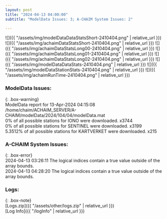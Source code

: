 ```yaml
---
layout: post
title: "2024-04-13 04:00:00"
subtitle: "ModelData Issues: 3; A-CHAIM System Issues: 2"

---
```


![]({{ "/assets/img/modelDataDataStatsShort-2410404.png" | relative_url }})
![]({{ "/assets/img/achaimDataStatsShort-2410404.png" | relative_url }})
![]({{ "/assets/img/achaimDataStatsLong00-2410404.png" | relative_url }})
![]({{ "/assets/img/achaimDataStatsLong01-2410404.png" | relative_url }})
![]({{ "/assets/img/achaimDataStatsLong02-2410404.png" | relative_url }})
![]({{ "/assets/img/modelDataDataStats-2410404.png" | relative_url }})
![]({{ "/assets/img/modelDataStationStats-2410404.png" | relative_url }})
![]({{ "/assets/img/achaimRunTime-2410404.png" | relative_url }})


### ModelData Issues:  
  
{: .box-warning}  
 ModelData report for 13-Apr-2024 04:15:08   
 /home/chaim/ACHAIM_SERVER/A-CHAIM/modelData/2024/104/04/modelData.mat   
 0% of all possible stations for IONO were downloaded. x3744   
 0% of all possible stations for SENTINEL were downloaded. x3199   
 5.3512% of all possible stations for KARTVERKET were downloaded. x215   
  
### A-CHAIM System Issues:  
  
{: .box-error}  
2024-04-13 03:26:11 The logical indices contain a true value outside of the array bounds.  
2024-04-13 04:28:20 The logical indices contain a true value outside of the array bounds.  

### Logs:  
  
{: .box-note}  
[Logs.zip]({{ "/assets/other/logs.zip" | relative_url }})  
[Log Info]({{ "/logInfo" | relative_url }})  
